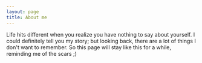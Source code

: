 ```yaml
---
layout: page
title: About me
---
```


Life hits different when you realize you have nothing to say about yourself.
I could definitely tell you my story; but looking back, there are a lot of things I don't want to remember.
So this page will stay like this for a while, reminding me of the scars ;)
